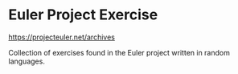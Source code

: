 # Euler Project Exercise
https://projecteuler.net/archives

Collection of exercises found in the Euler project written in random languages.
